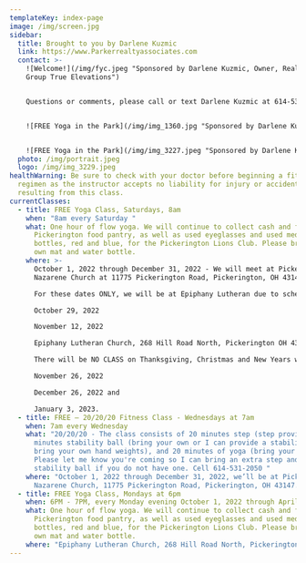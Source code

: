 ```yaml
---
templateKey: index-page
image: /img/screen.jpg
sidebar:
  title: Brought to you by Darlene Kuzmic
  link: https://www.Parkerrealtyassociates.com
  contact: >-
    ![Welcome!](/img/fyc.jpeg "Sponsored by Darlene Kuzmic, Owner, Realty ONE
    Group True Elevations")


    Questions or comments, please call or text Darlene Kuzmic at 614-531-2050 or email [darlenekuzmic@gmail.com](mailto:darlenekuzmic@gmail.com).


    ![FREE Yoga in the Park](/img/img_1360.jpg "Sponsored by Darlene Kuzmic, Realtor")


    ![FREE Yoga in the Park](/img/img_3227.jpeg "Sponsored by Darlene Kuzmic, Realtor")
  photo: /img/portrait.jpeg
  logo: /img/img_3229.jpeg
healthWarning: Be sure to check with your doctor before beginning a fitness
  regimen as the instructor accepts no liability for injury or accidents
  resulting from this class.
currentClasses:
  - title: FREE Yoga Class, Saturdays, 8am
    when: "8am every Saturday "
    what: One hour of flow yoga. We will continue to collect cash and food for the
      Pickerington food pantry, as well as used eyeglasses and used medicine
      bottles, red and blue, for the Pickerington Lions Club. Please bring your
      own mat and water bottle.
    where: >-
      October 1, 2022 through December 31, 2022 - We will meet at Pickerington
      Nazarene Church at 11775 Pickerington Road, Pickerington, OH 43147. 

      For these dates ONLY, we will be at Epiphany Lutheran due to schedule conflicts at Pick Naz… 

      October 29, 2022

      November 12, 2022

      Epiphany Lutheran Church, 268 Hill Road North, Pickerington OH 43147

      There will be NO CLASS on Thanksgiving, Christmas and New Years weekends - 

      November 26, 2022

      December 26, 2022 and 

      January 3, 2023. 
  - title: FREE – 20/20/20 Fitness Class - Wednesdays at 7am
    when: 7am every Wednesday
    what: "20/20/20 - The class consists of 20 minutes step (step provided), 20
      minutes stability ball (bring your own or I can provide a stability ball;
      bring your own hand weights), and 20 minutes of yoga (bring your mat).
      Please let me know you're coming so I can bring an extra step and/or
      stability ball if you do not have one. Cell 614-531-2050 "
    where: "October 1, 2022 through December 31, 2022, we’ll be at Pickerington
      Nazarene Church, 11775 Pickerington Road, Pickerington, OH 43147. "
  - title: FREE Yoga Class, Mondays at 6pm
    when: 6PM - 7PM, every Monday evening October 1, 2022 through April 30, 2023
    what: One hour of flow yoga. We will continue to collect cash and food for the
      Pickerington food pantry, as well as used eyeglasses and used medicine
      bottles, red and blue, for the Pickerington Lions Club. Please bring your
      own mat and water bottle.
    where: "Epiphany Lutheran Church, 268 Hill Road North, Pickerington OH 43147. "
---
```

